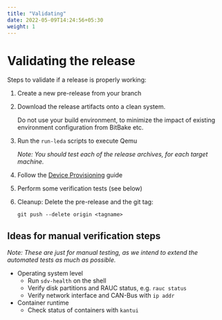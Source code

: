 ```yaml
---
title: "Validating"
date: 2022-05-09T14:24:56+05:30
weight: 1
---
```


# Validating the release

Steps to validate if a release is properly working:

1. Create a new pre-release from your branch
2. Download the release artifacts onto a clean system.

   Do not use your build environment, to minimize the impact of existing environment configuration from BitBake etc.
3. Run the `run-leda` scripts to execute Qemu

   *Note: You should test each of the release archives, for each target machine.*
4. Follow the [Device Provisioning](/leda/docs/device-provisioning/) guide
5. Perform some verification tests (see below)
6. Cleanup: Delete the pre-release and the git tag:

       git push --delete origin <tagname>

## Ideas for manual verification steps

*Note: These are just for manual testing, as we intend to extend the automated tests as much as possible.*

- Operating system level
  - Run `sdv-health` on the shell
  - Verify disk partitions and RAUC status, e.g. `rauc status`
  - Verify network interface and CAN-Bus with `ip addr`
- Container runtime
  - Check status of containers with `kantui`


